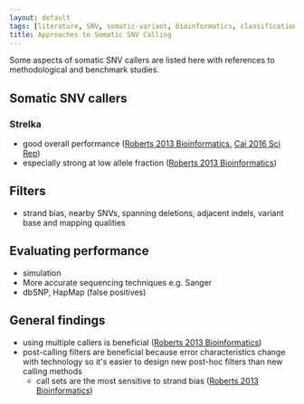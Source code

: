 ```yaml
---
layout: default
tags: [literature, SNV, somatic-variant, bioinformatics, classification]
title: Approaches to Somatic SNV Calling
---
```


Some aspects of somatic SNV callers are listed here with references to methodological and benchmark studies.

## Somatic SNV callers

### Strelka

* good overall performance ([Roberts 2013 Bioinformatics][Roberts 2013 Bioinformatics], [Cai 2016 Sci Rep][Cai 2016 Sci Rep])
* especially strong at low allele fraction ([Roberts 2013 Bioinformatics][Roberts 2013 Bioinformatics])

## Filters

* strand bias, nearby SNVs, spanning deletions, adjacent indels, variant base and mapping qualities

## Evaluating performance

* simulation
* More accurate sequencing techniques e.g. Sanger
* dbSNP, HapMap (false positives)

## General findings

* using multiple callers is beneficial ([Roberts 2013 Bioinformatics][Roberts 2013 Bioinformatics])
* post-calling filters are beneficial because error characteristics change with technology so it's easier to design new post-hoc filters than new calling methods
    * call sets are the most sensitive to strand bias ([Roberts 2013 Bioinformatics][Roberts 2013 Bioinformatics])

[Roberts 2013 Bioinformatics]: https://www.ncbi.nlm.nih.gov/pmc/articles/PMC3753564
[Cai 2016 Sci Rep]: https://www.ncbi.nlm.nih.gov/pmc/articles/PMC5118795/
<!-- MathJax scripts -->
<script type="text/javascript" src="https://cdn.mathjax.org/mathjax/latest/MathJax.js?config=TeX-AMS-MML_HTMLorMML"></script>
